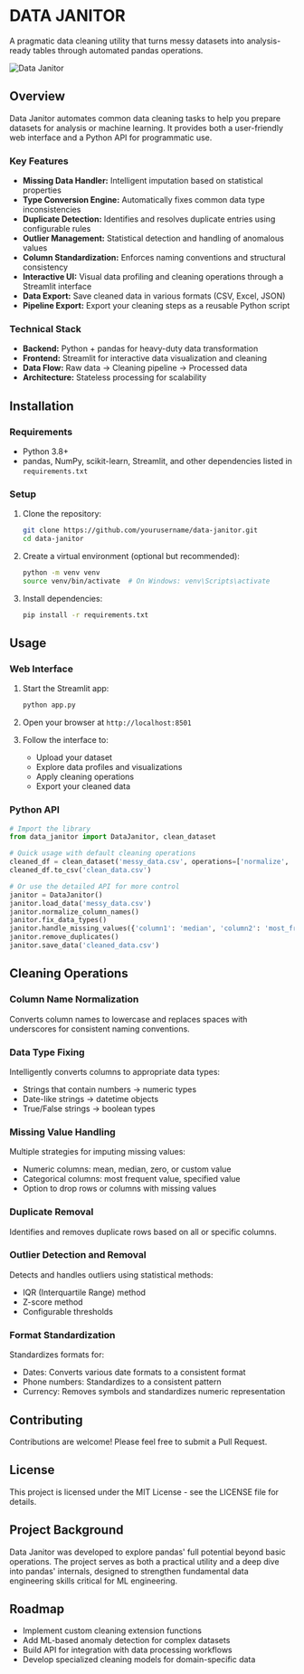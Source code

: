 # DATA JANITOR

A pragmatic data cleaning utility that turns messy datasets into analysis-ready tables through automated pandas operations.

![Data Janitor](https://img.shields.io/badge/Data%20Janitor-v0.1.0-blue)

## Overview

Data Janitor automates common data cleaning tasks to help you prepare datasets for analysis or machine learning. It provides both a user-friendly web interface and a Python API for programmatic use.

### Key Features

- **Missing Data Handler:** Intelligent imputation based on statistical properties
- **Type Conversion Engine:** Automatically fixes common data type inconsistencies
- **Duplicate Detection:** Identifies and resolves duplicate entries using configurable rules
- **Outlier Management:** Statistical detection and handling of anomalous values
- **Column Standardization:** Enforces naming conventions and structural consistency
- **Interactive UI:** Visual data profiling and cleaning operations through a Streamlit interface
- **Data Export:** Save cleaned data in various formats (CSV, Excel, JSON)
- **Pipeline Export:** Export your cleaning steps as a reusable Python script

### Technical Stack

- **Backend:** Python + pandas for heavy-duty data transformation
- **Frontend:** Streamlit for interactive data visualization and cleaning
- **Data Flow:** Raw data → Cleaning pipeline → Processed data
- **Architecture:** Stateless processing for scalability

## Installation

### Requirements

- Python 3.8+
- pandas, NumPy, scikit-learn, Streamlit, and other dependencies listed in `requirements.txt`

### Setup

1. Clone the repository:
   ```bash
   git clone https://github.com/yourusername/data-janitor.git
   cd data-janitor
   ```

2. Create a virtual environment (optional but recommended):
   ```bash
   python -m venv venv
   source venv/bin/activate  # On Windows: venv\Scripts\activate
   ```

3. Install dependencies:
   ```bash
   pip install -r requirements.txt
   ```

## Usage

### Web Interface

1. Start the Streamlit app:
   ```bash
   python app.py
   ```
   
2. Open your browser at `http://localhost:8501`

3. Follow the interface to:
   - Upload your dataset
   - Explore data profiles and visualizations
   - Apply cleaning operations 
   - Export your cleaned data

### Python API

```python
# Import the library
from data_janitor import DataJanitor, clean_dataset

# Quick usage with default cleaning operations
cleaned_df = clean_dataset('messy_data.csv', operations=['normalize', 'impute_missing', 'fix_types'])
cleaned_df.to_csv('clean_data.csv')

# Or use the detailed API for more control
janitor = DataJanitor()
janitor.load_data('messy_data.csv')
janitor.normalize_column_names()
janitor.fix_data_types()
janitor.handle_missing_values({'column1': 'median', 'column2': 'most_frequent'})
janitor.remove_duplicates()
janitor.save_data('cleaned_data.csv')
```

## Cleaning Operations

### Column Name Normalization

Converts column names to lowercase and replaces spaces with underscores for consistent naming conventions.

### Data Type Fixing

Intelligently converts columns to appropriate data types:
- Strings that contain numbers → numeric types
- Date-like strings → datetime objects
- True/False strings → boolean types

### Missing Value Handling

Multiple strategies for imputing missing values:
- Numeric columns: mean, median, zero, or custom value
- Categorical columns: most frequent value, specified value
- Option to drop rows or columns with missing values

### Duplicate Removal

Identifies and removes duplicate rows based on all or specific columns.

### Outlier Detection and Removal

Detects and handles outliers using statistical methods:
- IQR (Interquartile Range) method
- Z-score method
- Configurable thresholds

### Format Standardization

Standardizes formats for:
- Dates: Converts various date formats to a consistent format
- Phone numbers: Standardizes to a consistent pattern
- Currency: Removes symbols and standardizes numeric representation

## Contributing

Contributions are welcome! Please feel free to submit a Pull Request.

## License

This project is licensed under the MIT License - see the LICENSE file for details.

## Project Background

Data Janitor was developed to explore pandas' full potential beyond basic operations. The project serves as both a practical utility and a deep dive into pandas' internals, designed to strengthen fundamental data engineering skills critical for ML engineering.

## Roadmap

- Implement custom cleaning extension functions
- Add ML-based anomaly detection for complex datasets
- Build API for integration with data processing workflows
- Develop specialized cleaning models for domain-specific data